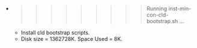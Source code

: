 * >>>>>>>>> Running inst-min-con-cld-bootstrap.sh ...
  * Install cld bootstrap scripts.
  * Disk size = 1362728K. Space Used = 8K.
